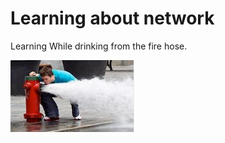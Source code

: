 
# Learning about network


Learning While drinking from the fire hose.

![robot icon](../../Media/Generic/firehose.PNG)




